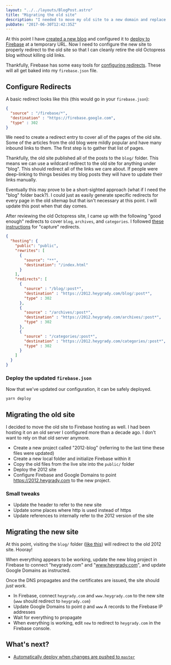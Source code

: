 ```yaml
---
layout: "../../layouts/BlogPost.astro"
title: "Migrating the old site"
description: "I needed to move my old site to a new domain and replace it with my new blog."
pubDate: "2017-06-30T12:42:35Z"
---
```


At this point I have [created a new blog](/new-blog) and configured it to [deploy to Firebase](/first-launch) at a temporary URL. Now I need to configure the new site to properly redirect to the old site so that I can cleanly retire the old Octopress blog without killing old links.

Thankfully, Firebase has some easy tools for [configuring redirects](https://firebase.google.com/docs/hosting/url-redirects-rewrites). These will all get baked into my `firebase.json` file.

## Configure Redirects
A basic redirect looks like this (this would go in your `firebase.json`):

```json
{
  "source" : "/firebase/*",
  "destination" : "https://firebase.google.com",
  "type" : 302
}
```

We need to create a redirect entry to cover all of the pages of the old site. Some of the articles from the old blog were mildly popular and have many inbound links to them. The first step is to gather that list of pages.

Thankfully, the old site published all of the posts to the `blog/` folder. This means we can use a wildcard redirect to the old site for anything under "blog". This should redirect all of the links we care about. If people were deep-linking to things besides my blog posts they will have to update their links manually.

Eventually this may prove to be a short-sighted approach (what if I need the "blog" folder back?). I could just as easily generate specific redirects for every page in the old sitemap but that isn't necessary at this point. I will update this post when that day comes.

After reviewing the old Octopress site, I came up with the following "good enough" redirects to cover `blog`, `archives`, and `categories`. I followed [these instructions](https://firebase.google.com/docs/hosting/full-config#redirects) for "capture" redirects.

```json
{
  "hosting": {
    "public": "public",
    "rewrites": [
      {
        "source": "**",
        "destination": "/index.html"
      }
    ],
    "redirects": [
      {
        "source" : "/blog/:post*",
        "destination" : "https://2012.heygrady.com/blog/:post*",
        "type" : 302
      },
      {
        "source" : "/archives/:post*",
        "destination" : "https://2012.heygrady.com/archives/:post*",
        "type" : 302
      },
      {
        "source" : "/categories/:post*",
        "destination" : "https://2012.heygrady.com/categories/:post*",
        "type" : 302
      }
    ]
  }
}
```

### Deploy the updated `firebase.json`
Now that we've updated our configuration, it can be safely deployed.

```bash
yarn deploy
```

## Migrating the old site
I decided to move the old site to Firebase hosting as well. I had been hosting it on an old server I configured more than a decade ago. I don't want to rely on that old server anymore.

- Create a new project called "2012-blog" (referring to the last time these files were updated)
- Create a new local folder and initialize Firebase within it
- Copy the old files from the live site into the `public/` folder
- Deploy the 2012 site
- Configure Firebase and Google Domains to point https://2012.heygrady.com to the new project.

### Small tweaks
- Update the header to refer to the new site
- Update some places where http is used instead of https
- Update references to internally refer to the 2012 version of the site

## Migrating the new site
At this point, visiting the `blog/` folder ([like this](https://new.heygrady.com/blog/2012/07/03/state-of-browsers-july-2012/)) will redirect to the old 2012 site. Hooray!

When everything appears to be working, update the new blog project in Firebase to connect "heygrady.com" and "www.heygrady.com", and update Google Domains as instructed.

Once the DNS propagates and the certificates are issued, the site should *just work*.

- In Firebase, connect `heygrady.com` and `www.heygrady.com` to the new site (`www` should redirect to `heygrady.com`)
- Update Google Domains to point `@` and `www` A records to the Firebase IP addresses
- Wait for everything to propagate
- When everything is working, edit `new` to redirect to `heygrady.com` in the Firebase console.

## What's next?
- [Automatically deploy when changes are pushed to `master`](/deploying-travis/)
